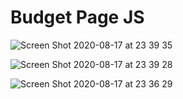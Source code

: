 # Budget Page JS
 



![Screen Shot 2020-08-17 at 23 39 35](https://user-images.githubusercontent.com/2387874/90471165-1142a600-e0e3-11ea-88cc-4e2d3c278371.png)

![Screen Shot 2020-08-17 at 23 39 28](https://user-images.githubusercontent.com/2387874/90471168-1273d300-e0e3-11ea-9245-ade9a68e5530.png)

![Screen Shot 2020-08-17 at 23 36 29](https://user-images.githubusercontent.com/2387874/90471152-09830180-e0e3-11ea-8cc5-3b8cba8d55d4.png)
